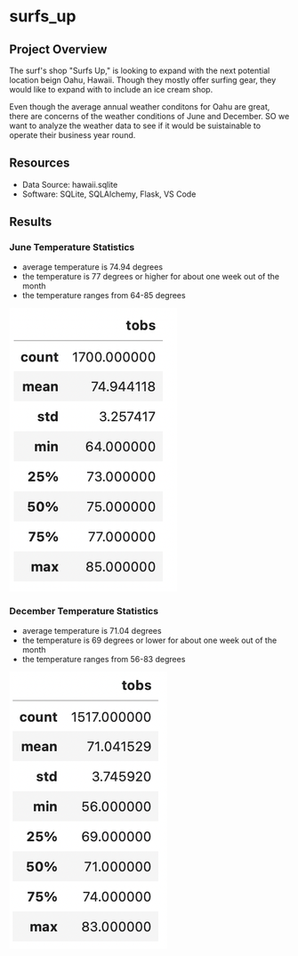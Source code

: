 # surfs_up

## Project Overview

The surf's shop "Surfs Up," is looking to expand with the next potential location beign Oahu, Hawaii. Though they mostly offer surfing gear, they would like to expand with to include an ice cream shop.

Even though the average annual weather conditons for Oahu are great, there are concerns of the weather conditions of June and December. SO we want to analyze the weather data to see if it would be suistainable to operate their business year round.

## Resources
- Data Source: hawaii.sqlite
- Software: SQLite, SQLAlchemy, Flask, VS Code

## Results

### June Temperature Statistics

- average temperature is 74.94 degrees
- the temperature is 77 degrees or higher for about one week out of the month
- the temperature ranges from 64-85 degrees

![This is an image](https://github.com/daryld2239/surfs_up/blob/main/Resources/june_temp.png)

### December Temperature Statistics

- average temperature is 71.04 degrees
- the temperature is 69 degrees or lower for about one week out of the month
- the temperature ranges from 56-83 degrees

![This is an image](https://github.com/daryld2239/surfs_up/blob/main/Resources/dec_temp.png)
